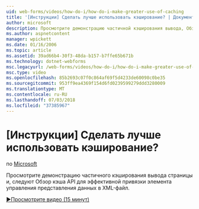 ```yaml
---
uid: web-forms/videos/how-do-i/how-do-i-make-greater-use-of-caching
title: '[Инструкции] Сделать лучше использовать кэширование? | Документы Майкрософт'
author: microsoft
description: Просмотрите демонстрацию частичной кэширования вывода, Обзор кэша API для эффективной привязки презентации данных...
ms.author: aspnetcontent
manager: wpickett
ms.date: 01/16/2006
ms.topic: article
ms.assetid: 39ad66b4-30f3-48da-b157-b7ffe65b671b
ms.technology: dotnet-webforms
msc.legacyurl: /web-forms/videos/how-do-i/how-do-i-make-greater-use-of-caching
msc.type: video
ms.openlocfilehash: 85b2693c07f0c864af69f5d4233de60098c0be35
ms.sourcegitcommit: 953ff9ea4369f154d6fd0239599279ddd3280009
ms.translationtype: MT
ms.contentlocale: ru-RU
ms.lasthandoff: 07/03/2018
ms.locfileid: "37385967"
---
```

<a name="how-do-i-make-greater-use-of-caching"></a>[Инструкции] Сделать лучше использовать кэширование?
====================
по [Microsoft](https://github.com/microsoft)

Просмотрите демонстрацию частичного кэширования вывода страницы и, следуют Обзор кэша API для эффективной привязки элемента управления представления данных в XML-файл.

[&#9654;Просмотрите видео (15 минут)](https://channel9.msdn.com/Blogs/ASP-NET-Site-Videos/how-do-i-make-greater-use-of-caching)
